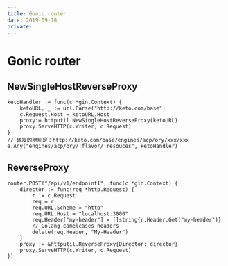 ```yaml
---
title: Gonic router
date: 2019-09-18
private:
---
```

# Gonic router

## NewSingleHostReverseProxy

	ketoHandler := func(c *gin.Context) {
        ketoURL, _ := url.Parse("http://keto.com/base")
		c.Request.Host = ketoURL.Host
        proxy:= httputil.NewSingleHostReverseProxy(ketoURL)
		proxy.ServeHTTP(c.Writer, c.Request)
	}
    // 转发的地址是：http://keto.com/base/engines/acp/ory/xxx/xxx
	e.Any("engines/acp/ory/:flavor/:resouces", ketoHandler)


## ReverseProxy

    router.POST("/api/v1/endpoint1", func(c *gin.Context) {
        director := func(req *http.Request) {
            r := c.Request
            req = r
            req.URL.Scheme = "http"
            req.URL.Host = "localhost:3000"
            req.Header["my-header"] = []string{r.Header.Get("my-header")}
            // Golang camelcases headers
            delete(req.Header, "My-Header")
        }
        proxy := &httputil.ReverseProxy{Director: director}
        proxy.ServeHTTP(c.Writer, c.Request)
    })
